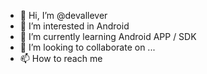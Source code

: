 - 👋 Hi, I’m @devallever
- 👀 I’m interested in Android 
- 🌱 I’m currently learning Android APP / SDK
- 💞️ I’m looking to collaborate on ...
- 📫 How to reach me 

<!---
devallever/devallever is a ✨ special ✨ repository because its `README.md` (this file) appears on your GitHub profile.
You can click the Preview link to take a look at your changes.
--->
